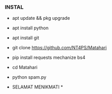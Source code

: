 ### INSTAL

* apt update && pkg upgrade
* apt install python
* apt install git
* git clone https://github.com/NT4PS/Matahari
* pip install requests mechanize bs4
* cd Matahari
* python spam.py

* SELAMAT MENIKMATI *
